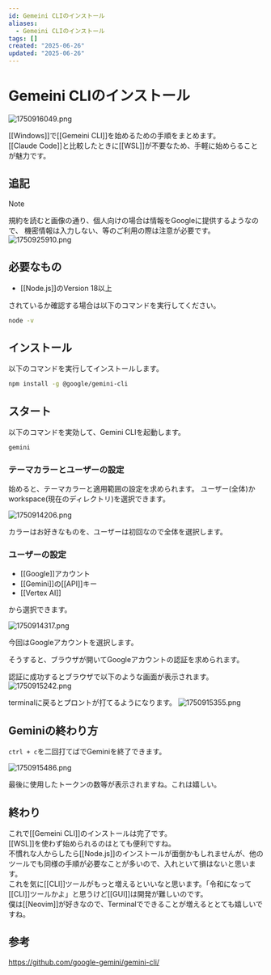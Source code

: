 ```yaml
---
id: Gemeini CLIのインストール
aliases:
  - Gemeini CLIのインストール
tags: []
created: "2025-06-26"
updated: "2025-06-26"
---
```


# Gemeini CLIのインストール
![1750916049.png](res/1750916049.png)

[[Windows]]で[[Gemeini CLI]]を始めるための手順をまとめます。  
[[Claude Code]]と比較したときに[[WSL]]が不要なため、手軽に始めらることが魅力です。

## 追記

> [!NOTE]
> 規約を読むと画像の通り、個人向けの場合は情報をGoogleに提供するようなので、
> 機密情報は入力しない、等のご利用の際は注意が必要です。
> ![1750925910.png](res/1750925910.png)

## 必要なもの
- [[Node.js]]のVersion 18以上

されているか確認する場合は以下のコマンドを実行してください。
```bash
node -v
```

## インストール
以下のコマンドを実行してインストールします。
```bash
npm install -g @google/gemini-cli
```
## スタート
以下のコマンドを実効して、Gemini CLIを起動します。
```bash
gemini
```

### テーマカラーとユーザーの設定
始めると、テーマカラーと適用範囲の設定を求められます。
ユーザー(全体)かworkspace(現在のディレクトリ)を選択できます。

![1750914206.png](res/1750914206.png)

カラーはお好きなものを、ユーザーは初回なので全体を選択します。

### ユーザーの設定
- [[Google]]アカウント
- [[Gemini]]の[[API]]キー
- [[Vertex AI]]

から選択できます。

![1750914317.png](res/1750914317.png)

今回はGoogleアカウントを選択します。

そうすると、ブラウザが開いてGoogleアカウントの認証を求められます。

認証に成功するとブラウザで以下のような画面が表示されます。
![1750915242.png](res/1750915242.png)

terminalに戻るとプロントが打てるようになります。
![1750915355.png](res/1750915355.png)

## Geminiの終わり方

`ctrl + c`を二回打てばでGeminiを終了できます。

![1750915486.png](res/1750915486.png)

最後に使用したトークンの数等が表示されますね。これは嬉しい。

## 終わり

これで[[Gemeini CLI]]のインストールは完了です。  
[[WSL]]を使わず始められるのはとても便利ですね。  
不慣れな人からしたら[[Node.js]]のインストールが面倒かもしれませんが、他のツールでも同様の手順が必要なことが多いので、入れといて損はないと思います。  
これを気に[[CLI]]ツールがもっと増えるといいなと思います。「令和になって[[CLI]]ツールかよ」と思うけど[[GUI]]は開発が難しいのです。  
僕は[[Neovim]]が好きなので、Terminalでできることが増えるととても嬉しいですね。  

## 参考
https://github.com/google-gemini/gemini-cli/
